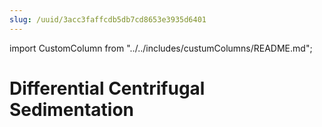 ```yaml
---
slug: /uuid/3acc3faffcdb5db7cd8653e3935d6401
---
```


import CustomColumn from "../../includes/custumColumns/README.md";

# Differential Centrifugal Sedimentation

<CustomColumn/>
